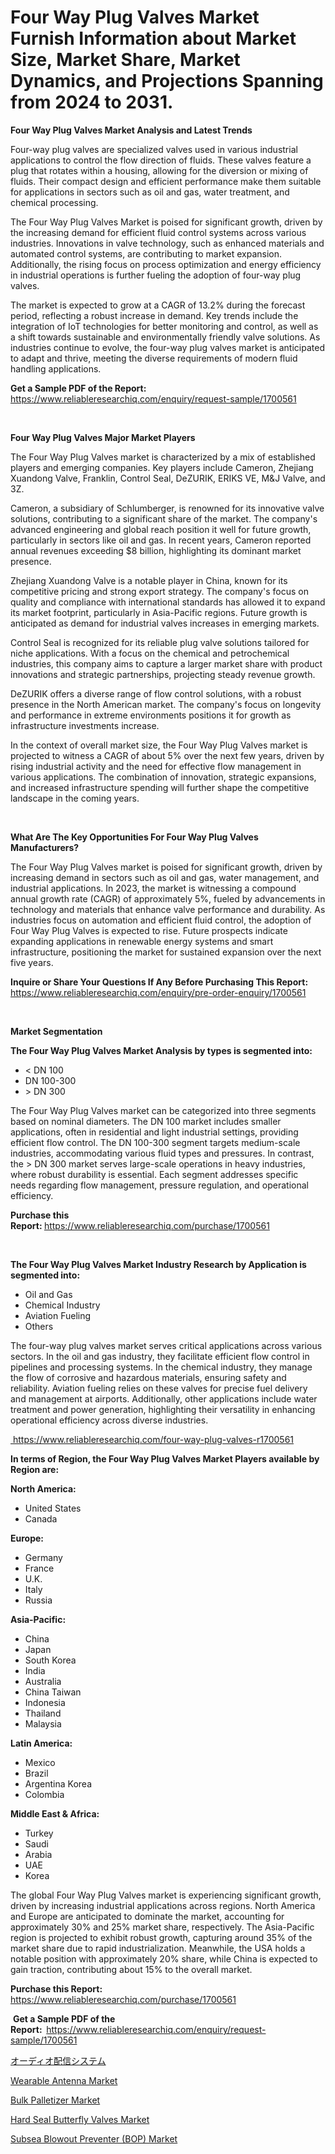 <p><h1>Four Way Plug Valves Market Furnish Information about Market Size, Market Share, Market Dynamics, and Projections Spanning from 2024 to 2031.</h1></p><p><strong>Four Way Plug Valves Market Analysis and Latest Trends</strong></p>
<p><p>Four-way plug valves are specialized valves used in various industrial applications to control the flow direction of fluids. These valves feature a plug that rotates within a housing, allowing for the diversion or mixing of fluids. Their compact design and efficient performance make them suitable for applications in sectors such as oil and gas, water treatment, and chemical processing.</p><p>The Four Way Plug Valves Market is poised for significant growth, driven by the increasing demand for efficient fluid control systems across various industries. Innovations in valve technology, such as enhanced materials and automated control systems, are contributing to market expansion. Additionally, the rising focus on process optimization and energy efficiency in industrial operations is further fueling the adoption of four-way plug valves.</p><p>The market is expected to grow at a CAGR of 13.2% during the forecast period, reflecting a robust increase in demand. Key trends include the integration of IoT technologies for better monitoring and control, as well as a shift towards sustainable and environmentally friendly valve solutions. As industries continue to evolve, the four-way plug valves market is anticipated to adapt and thrive, meeting the diverse requirements of modern fluid handling applications.</p></p>
<p><strong>Get a Sample PDF of the Report:&nbsp;</strong> <a href="https://www.reliableresearchiq.com/enquiry/request-sample/1700561?utm_campaign=101&utm_medium=2&utm_source=Github&utm_content=ia&utm_term=21102024&utm_id=four-way-plug-valves">https://www.reliableresearchiq.com/enquiry/request-sample/1700561</a></p>
<p>&nbsp;</p>
<p><strong>Four Way Plug Valves Major Market Players</strong></p>
<p><p>The Four Way Plug Valves market is characterized by a mix of established players and emerging companies. Key players include Cameron, Zhejiang Xuandong Valve, Franklin, Control Seal, DeZURIK, ERIKS VE, M&J Valve, and 3Z. </p><p>Cameron, a subsidiary of Schlumberger, is renowned for its innovative valve solutions, contributing to a significant share of the market. The company's advanced engineering and global reach position it well for future growth, particularly in sectors like oil and gas. In recent years, Cameron reported annual revenues exceeding $8 billion, highlighting its dominant market presence.</p><p>Zhejiang Xuandong Valve is a notable player in China, known for its competitive pricing and strong export strategy. The company's focus on quality and compliance with international standards has allowed it to expand its market footprint, particularly in Asia-Pacific regions. Future growth is anticipated as demand for industrial valves increases in emerging markets.</p><p>Control Seal is recognized for its reliable plug valve solutions tailored for niche applications. With a focus on the chemical and petrochemical industries, this company aims to capture a larger market share with product innovations and strategic partnerships, projecting steady revenue growth.</p><p>DeZURIK offers a diverse range of flow control solutions, with a robust presence in the North American market. The company's focus on longevity and performance in extreme environments positions it for growth as infrastructure investments increase.</p><p>In the context of overall market size, the Four Way Plug Valves market is projected to witness a CAGR of about 5% over the next few years, driven by rising industrial activity and the need for effective flow management in various applications. The combination of innovation, strategic expansions, and increased infrastructure spending will further shape the competitive landscape in the coming years.</p></p>
<p>&nbsp;</p>
<p><strong>What Are The Key Opportunities For Four Way Plug Valves Manufacturers?</strong></p>
<p><p>The Four Way Plug Valves market is poised for significant growth, driven by increasing demand in sectors such as oil and gas, water management, and industrial applications. In 2023, the market is witnessing a compound annual growth rate (CAGR) of approximately 5%, fueled by advancements in technology and materials that enhance valve performance and durability. As industries focus on automation and efficient fluid control, the adoption of Four Way Plug Valves is expected to rise. Future prospects indicate expanding applications in renewable energy systems and smart infrastructure, positioning the market for sustained expansion over the next five years.</p></p>
<p><strong>Inquire or Share Your Questions If Any Before Purchasing This Report:</strong> <a href="https://www.reliableresearchiq.com/enquiry/pre-order-enquiry/1700561?utm_campaign=101&utm_medium=2&utm_source=Github&utm_content=ia&utm_term=21102024&utm_id=four-way-plug-valves">https://www.reliableresearchiq.com/enquiry/pre-order-enquiry/1700561</a></p>
<p>&nbsp;</p>
<p><strong>Market Segmentation</strong></p>
<p><strong>The Four Way Plug Valves Market Analysis by types is segmented into:</strong></p>
<p><ul><li>< DN 100</li><li>DN 100-300</li><li>> DN 300</li></ul></p>
<p><p>The Four Way Plug Valves market can be categorized into three segments based on nominal diameters. The DN 100 market includes smaller applications, often in residential and light industrial settings, providing efficient flow control. The DN 100-300 segment targets medium-scale industries, accommodating various fluid types and pressures. In contrast, the > DN 300 market serves large-scale operations in heavy industries, where robust durability is essential. Each segment addresses specific needs regarding flow management, pressure regulation, and operational efficiency.</p></p>
<p><strong>Purchase this Report:&nbsp;</strong><a href="https://www.reliableresearchiq.com/purchase/1700561?utm_campaign=101&utm_medium=2&utm_source=Github&utm_content=ia&utm_term=21102024&utm_id=four-way-plug-valves">https://www.reliableresearchiq.com/purchase/1700561</a></p>
<p>&nbsp;</p>
<p><strong>The Four Way Plug Valves Market Industry Research by Application is segmented into:</strong></p>
<p><ul><li>Oil and Gas</li><li>Chemical Industry</li><li>Aviation Fueling</li><li>Others</li></ul></p>
<p><p>The four-way plug valves market serves critical applications across various sectors. In the oil and gas industry, they facilitate efficient flow control in pipelines and processing systems. In the chemical industry, they manage the flow of corrosive and hazardous materials, ensuring safety and reliability. Aviation fueling relies on these valves for precise fuel delivery and management at airports. Additionally, other applications include water treatment and power generation, highlighting their versatility in enhancing operational efficiency across diverse industries.</p></p>
<p><a href="https://www.reliableresearchiq.com/four-way-plug-valves-r1700561?utm_campaign=101&utm_medium=2&utm_source=Github&utm_content=ia&utm_term=21102024&utm_id=four-way-plug-valves">&nbsp;https://www.reliableresearchiq.com/four-way-plug-valves-r1700561</a></p>
<p><strong>In terms of Region, the Four Way Plug Valves Market Players available by Region are:</strong></p>
<p>
    <p> <strong> North America: </strong>
        <ul>
            <li>United States</li>
            <li>Canada</li>
        </ul>
        </p> 
    <p> <strong> Europe: </strong>
        <ul>
            <li>Germany</li>
            <li>France</li>
            <li>U.K.</li>
            <li>Italy</li>
            <li>Russia</li>
        </ul>
        </p> 
    <p> <strong> Asia-Pacific: </strong>
        <ul>
            <li>China</li>
            <li>Japan</li>
            <li>South Korea</li>
            <li>India</li>
            <li>Australia</li>
            <li>China Taiwan</li>
            <li>Indonesia</li>
            <li>Thailand</li>
            <li>Malaysia</li>
        </ul>
        </p> 
    <p> <strong> Latin America: </strong>
        <ul>
            <li>Mexico</li>
            <li>Brazil</li>
            <li>Argentina Korea</li>
            <li>Colombia</li>
        </ul>
        </p> 
    <p> <strong> Middle East & Africa: </strong>
        <ul>
            <li>Turkey</li>
            <li>Saudi</li>
            <li>Arabia</li>
            <li>UAE</li>
            <li>Korea</li>
        </ul>
    </p>
    </p>
<p><p>The global Four Way Plug Valves market is experiencing significant growth, driven by increasing industrial applications across regions. North America and Europe are anticipated to dominate the market, accounting for approximately 30% and 25% market share, respectively. The Asia-Pacific region is projected to exhibit robust growth, capturing around 35% of the market share due to rapid industrialization. Meanwhile, the USA holds a notable position with approximately 20% share, while China is expected to gain traction, contributing about 15% to the overall market.</p></p>
<p><strong>Purchase this Report: </strong><a href="https://www.reliableresearchiq.com/purchase/1700561?utm_campaign=101&utm_medium=2&utm_source=Github&utm_content=ia&utm_term=21102024&utm_id=four-way-plug-valves">https://www.reliableresearchiq.com/purchase/1700561</a></p>
<p>&nbsp;<strong>Get a Sample PDF of the Report:&nbsp;&nbsp;</strong><a href="https://www.reliableresearchiq.com/enquiry/request-sample/1700561?utm_campaign=101&utm_medium=2&utm_source=Github&utm_content=ia&utm_term=21102024&utm_id=four-way-plug-valves">https://www.reliableresearchiq.com/enquiry/request-sample/1700561</a></p>
<p><strong></strong></p>
<p><p><a href="https://github.com/lababdou/Market-Research-Report-List-6/blob/main/856555319733.md?utm_campaign=101&utm_medium=2&utm_source=Github&utm_content=ia&utm_term=21102024&utm_id=four-way-plug-valves">オーディオ配信システム</a></p><p><a href="https://www.linkedin.com/pulse/decoding-wearable-antenna-market-signals-growth-algorithms-7l4rf?utm_campaign=101&utm_medium=2&utm_source=Github&utm_content=ia&utm_term=21102024&utm_id=four-way-plug-valves">Wearable Antenna Market</a></p><p><a href="https://issuu.com/reportprime-2/docs/bulk-palletizer-market-size-2030.pp_47ad38d6fcb2e4?utm_campaign=101&utm_medium=2&utm_source=Github&utm_content=ia&utm_term=21102024&utm_id=four-way-plug-valves">Bulk Palletizer Market</a></p><p><a href="https://github.com/melodyvssta/Market-Research-Report-List-1/blob/main/hard-seal-butterfly-valves-market.md?utm_campaign=101&utm_medium=2&utm_source=Github&utm_content=ia&utm_term=21102024&utm_id=four-way-plug-valves">Hard Seal Butterfly Valves Market</a></p><p><a href="https://github.com/halleabdon2v1s/Market-Research-Report-List-1/blob/main/subsea-blowout-preventer-bop-market.md?utm_campaign=101&utm_medium=2&utm_source=Github&utm_content=ia&utm_term=21102024&utm_id=four-way-plug-valves">Subsea Blowout Preventer (BOP) Market</a></p></p>